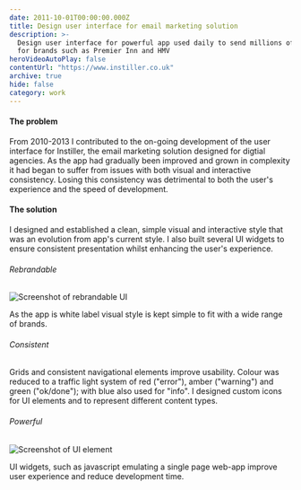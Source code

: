 ```yaml
---
date: 2011-10-01T00:00:00.000Z
title: Design user interface for email marketing solution
description: >-
  Design user interface for powerful app used daily to send millions of emails
  for brands such as Premier Inn and HMV
heroVideoAutoPlay: false
contentUrl: "https://www.instiller.co.uk"
archive: true
hide: false
category: work
---
```


#### The problem

From 2010-2013 I contributed to the on-going development of the user interface for Instiller, the email marketing solution designed for digtial agencies. As the app had gradually been improved and grown in complexity it had began to suffer from issues with both visual and interactive consistency. Losing this consistency was detrimental to both the user's experience and the speed of development.

#### The solution

I designed and established a clean, simple visual and interactive style that was an evolution from app's current style. I also built several UI widgets to ensure consistent presentation whilst enhancing the user's experience.

###### Rebrandable

![Screenshot of rebrandable UI](/assets/work-article-instiller-ui-rebrand.png)

As the app is white label visual style is kept simple to fit with a wide range of brands.

###### Consistent

Grids and consistent navigational elements improve usability. Colour was reduced to a traffic light system of red ("error"), amber ("warning") and green ("ok/done"); with blue also used for "info". I designed custom icons for UI elements and to represent different content types.

###### Powerful

![Screenshot of UI element](/assets/work-article-instiller-ui-item.png)

UI widgets, such as javascript emulating a single page web-app improve user experience and reduce development time.

